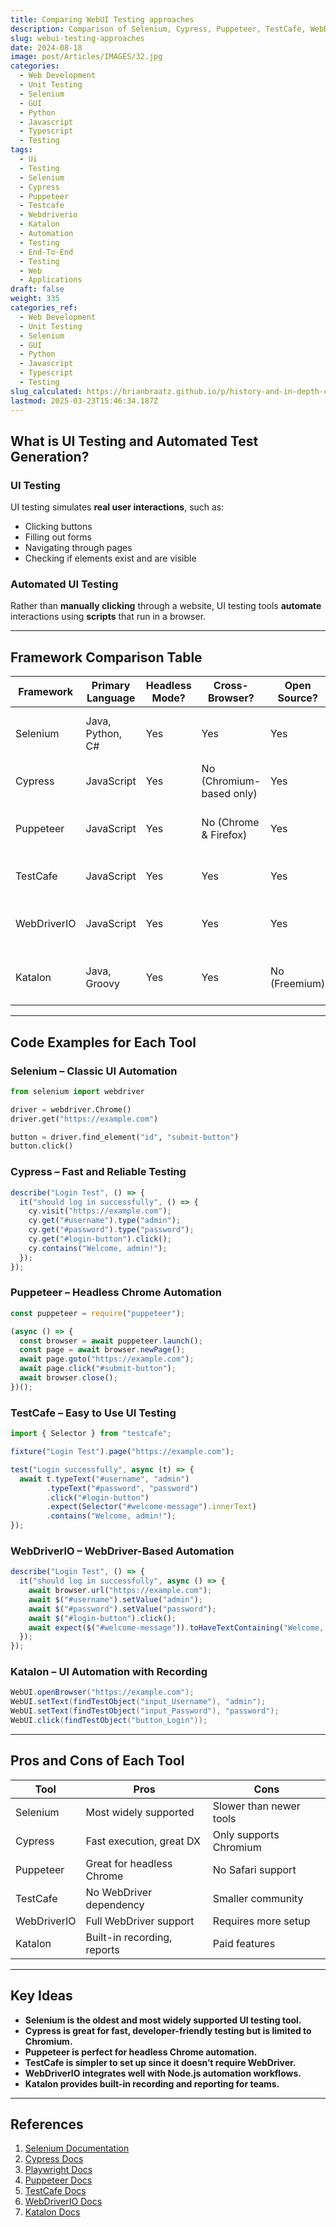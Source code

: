 ```yaml
---
title: Comparing WebUI Testing approaches
description: Comparison of Selenium, Cypress, Puppeteer, TestCafe, WebDriverIO, and Katalon
slug: webui-testing-approaches
date: 2024-08-18
image: post/Articles/IMAGES/32.jpg
categories:
  - Web Development
  - Unit Testing
  - Selenium
  - GUI
  - Python
  - Javascript
  - Typescript
  - Testing
tags:
  - Ui
  - Testing
  - Selenium
  - Cypress
  - Puppeteer
  - Testcafe
  - Webdriverio
  - Katalon
  - Automation
  - Testing
  - End-To-End
  - Testing
  - Web
  - Applications
draft: false
weight: 335
categories_ref:
  - Web Development
  - Unit Testing
  - Selenium
  - GUI
  - Python
  - Javascript
  - Typescript
  - Testing
slug_calculated: https://brianbraatz.github.io/p/history-and-in-depth-comparison-with-code-examples-of-selenium-cypress-playwright-puppeteer-testcafe-webdriverio-and-katalon-for-more-effective-ui-testing-of-web-applications
lastmod: 2025-03-23T15:46:34.187Z
---
```

<!--

# History and In-Depth Comparison with Code Examples of Selenium, Cypress, Playwright, Puppeteer, TestCafe, WebDriverIO, and Katalon for More Effective UI Testing of Web Applications

## Introduction

Testing web applications from the **user interface (UI)** is crucial for ensuring a smooth, bug-free experience for users. While **unit tests** catch logic errors in code, **UI tests** ensure that buttons, forms, navigation, and interactions behave correctly in real-world scenarios.

In this article, we’ll compare the most **popular UI testing tools**:

- **Selenium** – The veteran automation tool
- **Cypress** – Fast and reliable modern testing
- **Playwright** – Cross-browser automation by Microsoft
- **Puppeteer** – Headless browser testing for Chrome & Firefox
- **TestCafe** – No WebDriver dependency
- **WebDriverIO** – WebDriver-based automation for Node.js
- **Katalon** – User-friendly automation tool

---
-->

## What is UI Testing and Automated Test Generation?

### **UI Testing**

UI testing simulates **real user interactions**, such as:

* Clicking buttons
* Filling out forms
* Navigating through pages
* Checking if elements exist and are visible

### **Automated UI Testing**

Rather than **manually clicking** through a website, UI testing tools **automate** interactions using **scripts** that run in a browser.

***

## Framework Comparison Table

| Framework   | Primary Language | Headless Mode? | Cross-Browser?           | Open Source?  | Specialty                                  |
| ----------- | ---------------- | -------------- | ------------------------ | ------------- | ------------------------------------------ |
| Selenium    | Java, Python, C# | Yes            | Yes                      | Yes           | Most widely used automation tool           |
| Cypress     | JavaScript       | Yes            | No (Chromium-based only) | Yes           | Fast and developer-friendly                |
| Puppeteer   | JavaScript       | Yes            | No (Chrome & Firefox)    | Yes           | Great for headless Chrome automation       |
| TestCafe    | JavaScript       | Yes            | Yes                      | Yes           | No WebDriver dependency                    |
| WebDriverIO | JavaScript       | Yes            | Yes                      | Yes           | WebDriver-based automation for Node.js     |
| Katalon     | Java, Groovy     | Yes            | Yes                      | No (Freemium) | User-friendly tool with built-in reporting |

***

<!-- | Playwright  | JavaScript, Python, C# | Yes | Yes | Yes | Powerful cross-browser testing | -->

## Code Examples for Each Tool

### **Selenium – Classic UI Automation**

```python
from selenium import webdriver

driver = webdriver.Chrome()
driver.get("https://example.com")

button = driver.find_element("id", "submit-button")
button.click()
```

### **Cypress – Fast and Reliable Testing**

```javascript
describe("Login Test", () => {
  it("should log in successfully", () => {
    cy.visit("https://example.com");
    cy.get("#username").type("admin");
    cy.get("#password").type("password");
    cy.get("#login-button").click();
    cy.contains("Welcome, admin!");
  });
});
```

<!--
### **Playwright – Modern Multi-Browser Testing**

~~~javascript
const { chromium } = require('playwright');

(async () => {
  const browser = await chromium.launch();
  const page = await browser.newPage();
  await page.goto("https://example.com");
  await page.click("#submit-button");
  await browser.close();
})();
~~~
-->

### **Puppeteer – Headless Chrome Automation**

```javascript
const puppeteer = require("puppeteer");

(async () => {
  const browser = await puppeteer.launch();
  const page = await browser.newPage();
  await page.goto("https://example.com");
  await page.click("#submit-button");
  await browser.close();
})();
```

### **TestCafe – Easy to Use UI Testing**

```javascript
import { Selector } from "testcafe";

fixture("Login Test").page("https://example.com");

test("Login successfully", async (t) => {
  await t.typeText("#username", "admin")
        .typeText("#password", "password")
        .click("#login-button")
        .expect(Selector("#welcome-message").innerText)
        .contains("Welcome, admin!");
});
```

### **WebDriverIO – WebDriver-Based Automation**

```javascript
describe("Login Test", () => {
  it("should log in successfully", async () => {
    await browser.url("https://example.com");
    await $("#username").setValue("admin");
    await $("#password").setValue("password");
    await $("#login-button").click();
    await expect($("#welcome-message")).toHaveTextContaining("Welcome, admin!");
  });
});
```

### **Katalon – UI Automation with Recording**

```java
WebUI.openBrowser("https://example.com");
WebUI.setText(findTestObject("input_Username"), "admin");
WebUI.setText(findTestObject("input_Password"), "password");
WebUI.click(findTestObject("button_Login"));
```

***

## Pros and Cons of Each Tool

| Tool        | Pros                        | Cons                    |
| ----------- | --------------------------- | ----------------------- |
| Selenium    | Most widely supported       | Slower than newer tools |
| Cypress     | Fast execution, great DX    | Only supports Chromium  |
| Puppeteer   | Great for headless Chrome   | No Safari support       |
| TestCafe    | No WebDriver dependency     | Smaller community       |
| WebDriverIO | Full WebDriver support      | Requires more setup     |
| Katalon     | Built-in recording, reports | Paid features           |

<!-- | Playwright  | Full cross-browser support   | Slightly more complex setup | 
- **Playwright supports all major browsers and is ideal for modern UI testing.**

-->

***

## Key Ideas

* **Selenium is the oldest and most widely supported UI testing tool.**
* **Cypress is great for fast, developer-friendly testing but is limited to Chromium.**
* **Puppeteer is perfect for headless Chrome automation.**
* **TestCafe is simpler to set up since it doesn’t require WebDriver.**
* **WebDriverIO integrates well with Node.js automation workflows.**
* **Katalon provides built-in recording and reporting for teams.**

***

## References

1. [Selenium Documentation](https://www.selenium.dev/documentation/)
2. [Cypress Docs](https://docs.cypress.io/)
3. [Playwright Docs](https://playwright.dev/)
4. [Puppeteer Docs](https://pptr.dev/)
5. [TestCafe Docs](https://testcafe.io/documentation)
6. [WebDriverIO Docs](https://webdriver.io/docs/gettingstarted.html)
7. [Katalon Docs](https://docs.katalon.com/)

